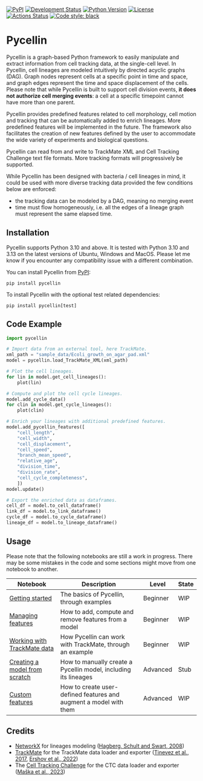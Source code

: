 [![PyPI](https://img.shields.io/pypi/v/pycellin.svg)](https://pypi.org/project/pycellin)
[![Development Status](https://img.shields.io/pypi/status/pycellin.svg)](https://en.wikipedia.org/wiki/Software_release_life_cycle#Beta)
[![Python Version](https://img.shields.io/pypi/pyversions/pycellin.svg)](https://python.org)
[![License](https://img.shields.io/pypi/l/pycellin.svg)](https://github.com/Image-Analysis-Hub/pycellin/blob/main/LICENSE)
[![Actions Status](https://github.com/Image-Analysis-Hub/pycellin/workflows/Test/badge.svg)](https://github.com/Image-Analysis-Hub/pycellin/actions)
[![Code style: black](https://img.shields.io/badge/code%20style-black-000000.svg)](https://github.com/psf/black)

# Pycellin

Pycellin is a graph-based Python framework to easily manipulate and extract information from cell tracking data, at the single-cell level. In Pycellin, cell lineages are modeled intuitively by directed acyclic graphs (DAG). Graph nodes represent cells at a specific point in time and space, and graph edges represent the time and space displacement of the cells. Please note that while Pycellin is built to support cell division events, **it does not authorize cell merging events**: a cell at a specific timepoint cannot have more than one parent.

Pycellin provides predefined features related to cell morphology, cell motion and tracking that can be automatically added to enrich lineages. More predefined features will be implemented in the future. The framework also facilitates the creation of new features defined by the user to accommodate the wide variety of experiments and biological questions.

Pycellin can read from and write to TrackMate XML and Cell Tracking Challenge text file formats. More tracking formats will progressively be supported.

While Pycellin has been designed with bacteria / cell lineages in mind, it could be used with more diverse tracking data provided the few conditions below are enforced:
- the tracking data can be modeled by a DAG, meaning no merging event
- time must flow homogeneously, i.e. all the edges of a lineage graph must represent the same elapsed time.


## Installation

Pycellin supports Python 3.10 and above. It is tested with Python 3.10 and 3.13 on the latest versions of Ubuntu, Windows and MacOS. Please let me know if you encounter any compatibility issue with a different combination.

You can install Pycellin from [PyPI](https://pypi.org/):

```
pip install pycellin
```

To install Pycellin with the optional test related dependencies:

```
pip install pycellin[test]
```


## Code Example

```python
import pycellin

# Import data from an external tool, here TrackMate.
xml_path = "sample_data/Ecoli_growth_on_agar_pad.xml"
model = pycellin.load_TrackMate_XML(xml_path)

# Plot the cell lineages.
for lin in model.get_cell_lineages():
    plot(lin)

# Compute and plot the cell cycle lineages.
model.add_cycle_data()
for clin in model.get_cycle_lineages():
    plot(clin)

# Enrich your lineages with additional predefined features.
model.add_pycellin_features([
    "cell_length", 
    "cell_width",
    "cell_displacement", 
    "cell_speed", 
    "branch_mean_speed",
    "relative_age",
    "division_time", 
    "division_rate",
    "cell_cycle_completeness",
    ])
model.update()

# Export the enriched data as dataframes.
cell_df = model.to_cell_dataframe()
link_df = model.to_link_dataframe()
cycle_df = model.to_cycle_dataframe()
lineage_df = model.to_lineage_dataframe()
```


## Usage

Please note that the following notebooks are still a work in progress. There may be some mistakes in the code and some sections might move from one notebook to another.

| Notebook                                                                                 | Description                                                       | Level    | State |
|------------------------------------------------------------------------------------------|-------------------------------------------------------------------|----------|-------|
| [Getting started](./notebooks/Getting%20started.ipynb)                                   | The basics of Pycellin, through examples                          | Beginner | WIP   |
| [Managing features](./notebooks/Managing%20features.ipynb)                               | How to add, compute and remove features from a model              | Beginner | WIP   |
| [Working with TrackMate data](./notebooks/Working%20with%20TrackMate%20data.ipynb)       | How Pycellin can work with TrackMate, through an example          | Beginner | WIP   |
| [Creating a model from scratch](./notebooks/Creating%20a%20model%20from%20scratch.ipynb) | How to manually create a Pycellin model, including its lineages   | Advanced | Stub  |
| [Custom features](./notebooks/Custom%20features.ipynb)                                   | How to create user-defined features and augment a model with them | Advanced | WIP   |


## Credits

- [NetworkX](https://networkx.org/) for lineages modeling ([Hagberg, Schult and Swart, 2008](http://conference.scipy.org.s3-website-us-east-1.amazonaws.com/proceedings/scipy2008/paper_2/))
- [TrackMate](https://imagej.net/plugins/trackmate/) for the TrackMate data loader and exporter ([Tinevez et al., 2017](https://doi.org/10.1016/j.ymeth.2016.09.016), [Ershov et al., 2022](https://doi:10.1038/s41592-022-01507-1))
- The [Cell Tracking Challenge](https://celltrackingchallenge.net/) for the CTC data loader and exporter ([Maška et al., 2023](https://doi.org/10.1038/s41592-023-01879-y))
